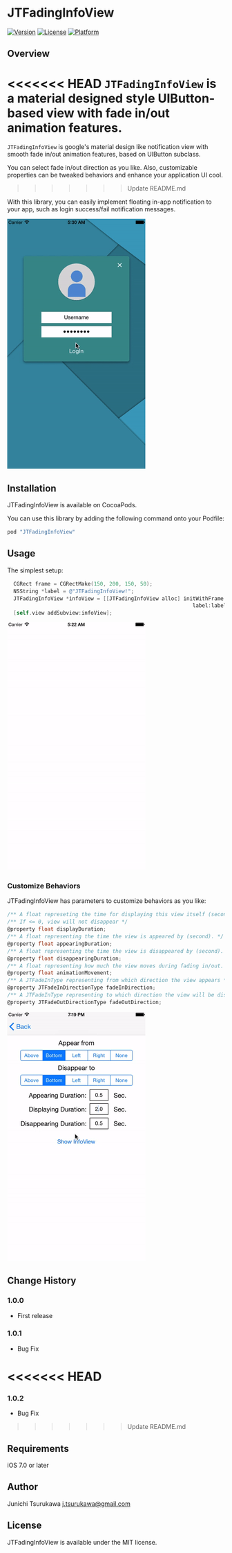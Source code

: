 # JTFadingInfoView

[![Version](https://img.shields.io/cocoapods/v/JTFadingInfoView.svg?style=flat)](http://cocoadocs.org/docsets/JTFadingInfoView)
[![License](https://img.shields.io/cocoapods/l/JTFadingInfoView.svg?style=flat)](http://cocoadocs.org/docsets/JTFadingInfoView)
[![Platform](https://img.shields.io/cocoapods/p/JTFadingInfoView.svg?style=flat)](http://cocoadocs.org/docsets/JTFadingInfoView)

## Overview
<<<<<<< HEAD
`JTFadingInfoView` is a material designed style UIButton-based view with fade in/out animation features.
=======
`JTFadingInfoView` is google's material design like notification view with smooth fade in/out animation features, based on UIButton subclass.

You can select fade in/out direction as you like. Also, customizable properties can be tweaked behaviors and enhance your application UI cool.
>>>>>>> Update README.md

With this library, you can easily implement floating in-app notification to your app, such as login success/fail notification messages.
 
 ![Screen shot](Docs/logInDemo.gif)
 
## Installation
JTFadingInfoView is available on CocoaPods.

You can use this library by adding the following command onto your Podfile:

```ruby
pod "JTFadingInfoView"
```

## Usage

The simplest setup: 

```objective-c
  CGRect frame = CGRectMake(150, 200, 150, 50);
  NSString *label = @"JTFadingInfoView!";
  JTFadingInfoView *infoView = [[JTFadingInfoView alloc] initWithFrame:frame
                                                            label:label];
  [self.view addSubview:infoView];
```


![Screen shot](Docs/simple.gif)

### Customize Behaviors
JTFadingInfoView has parameters to customize behaviors as you like:

```objective-c
/** A float represeting the time for displaying this view itself (second).
/** If <= 0, view will not disappear */
@property float displayDuration;
/** A float representing the time the view is appeared by (second). */
@property float appearingDuration;
/** A float representing the time the view is disappeared by (second). */
@property float disappearingDuration;
/** A float representing how much the view moves during fading in/out. */
@property float animationMovement;
/** A JTFadeInType representing from which direction the view appears */
@property JTFadeInDirectionType fadeInDirection;
/** A JTFadeInType representing to which direction the view will be disappeared */
@property JTFadeOutDirectionType fadeOutDirection;
```

![Screen shot](Docs/parameterDemo.gif)

## Change History
### 1.0.0
- First release 

### 1.0.1
- Bug Fix

<<<<<<< HEAD
=======
### 1.0.2
- Bug Fix
>>>>>>> Update README.md

## Requirements
iOS 7.0 or later

## Author
Junichi Tsurukawa <j.tsurukawa@gmail.com>

## License
JTFadingInfoView is available under the MIT license.

